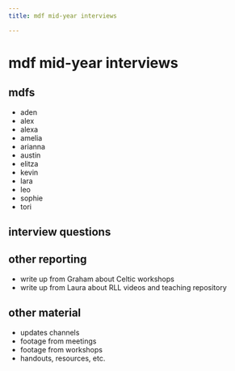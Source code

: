 ```yaml
---
title: mdf mid-year interviews

---
```


# mdf mid-year interviews

## mdfs
* aden
* alex
* alexa
* amelia
* arianna
* austin
* elitza
* kevin
* lara
* leo
* sophie
* tori

## interview questions

## other reporting
* write up from Graham about Celtic workshops
* write up from Laura about RLL videos and teaching repository


## other material
* updates channels
* footage from meetings
* footage from workshops
* handouts, resources, etc.